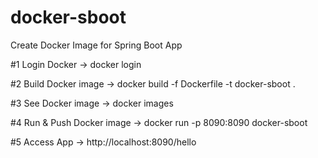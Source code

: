 # docker-sboot
Create Docker Image for Spring Boot App

#1 Login Docker -> docker login

#2 Build Docker image -> docker build -f Dockerfile -t docker-sboot .

#3 See Docker image -> docker images

#4 Run & Push Docker image -> docker run -p 8090:8090 docker-sboot

#5 Access App -> http://localhost:8090/hello
